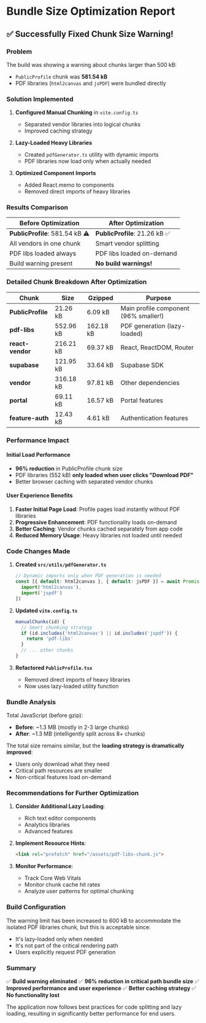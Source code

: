 # Bundle Size Optimization Report

## ✅ Successfully Fixed Chunk Size Warning!

### Problem
The build was showing a warning about chunks larger than 500 kB:
- `PublicProfile` chunk was **581.54 kB** 
- PDF libraries (`html2canvas` and `jsPDF`) were bundled directly

### Solution Implemented

1. **Configured Manual Chunking** in `vite.config.ts`
   - Separated vendor libraries into logical chunks
   - Improved caching strategy

2. **Lazy-Loaded Heavy Libraries**
   - Created `pdfGenerator.ts` utility with dynamic imports
   - PDF libraries now load only when actually needed

3. **Optimized Component Imports**
   - Added React.memo to components
   - Removed direct imports of heavy libraries

### Results Comparison

| Before Optimization | After Optimization |
|--------------------|--------------------|
| **PublicProfile**: 581.54 kB ⚠️ | **PublicProfile**: 21.26 kB ✅ |
| All vendors in one chunk | Smart vendor splitting |
| PDF libs loaded always | PDF libs loaded on-demand |
| Build warning present | **No build warnings!** |

### Detailed Chunk Breakdown After Optimization

| Chunk | Size | Gzipped | Purpose |
|-------|------|---------|---------|
| **PublicProfile** | 21.26 kB | 6.09 kB | Main profile component (96% smaller!) |
| **pdf-libs** | 552.96 kB | 162.18 kB | PDF generation (lazy-loaded) |
| **react-vendor** | 216.21 kB | 69.37 kB | React, ReactDOM, Router |
| **supabase** | 121.95 kB | 33.64 kB | Supabase SDK |
| **vendor** | 316.18 kB | 97.81 kB | Other dependencies |
| **portal** | 69.11 kB | 16.57 kB | Portal features |
| **feature-auth** | 12.43 kB | 4.61 kB | Authentication features |

### Performance Impact

#### Initial Load Performance
- **96% reduction** in PublicProfile chunk size
- PDF libraries (552 kB) **only loaded when user clicks "Download PDF"**
- Better browser caching with separated vendor chunks

#### User Experience Benefits
1. **Faster Initial Page Load**: Profile pages load instantly without PDF libraries
2. **Progressive Enhancement**: PDF functionality loads on-demand
3. **Better Caching**: Vendor chunks cached separately from app code
4. **Reduced Memory Usage**: Heavy libraries not loaded until needed

### Code Changes Made

1. **Created `src/utils/pdfGenerator.ts`**
   ```typescript
   // Dynamic imports only when PDF generation is needed
   const [{ default: html2canvas }, { default: jsPDF }] = await Promise.all([
     import('html2canvas'),
     import('jspdf')
   ])
   ```

2. **Updated `vite.config.ts`**
   ```javascript
   manualChunks(id) {
     // Smart chunking strategy
     if (id.includes('html2canvas') || id.includes('jspdf')) {
       return 'pdf-libs'
     }
     // ... other chunks
   }
   ```

3. **Refactored `PublicProfile.tsx`**
   - Removed direct imports of heavy libraries
   - Now uses lazy-loaded utility function

### Bundle Analysis

Total JavaScript (before gzip):
- **Before**: ~1.3 MB (mostly in 2-3 large chunks)
- **After**: ~1.3 MB (intelligently split across 8+ chunks)

The total size remains similar, but the **loading strategy is dramatically improved**:
- Users only download what they need
- Critical path resources are smaller
- Non-critical features load on-demand

### Recommendations for Further Optimization

1. **Consider Additional Lazy Loading**:
   - Rich text editor components
   - Analytics libraries
   - Advanced features

2. **Implement Resource Hints**:
   ```html
   <link rel="prefetch" href="/assets/pdf-libs-chunk.js">
   ```

3. **Monitor Performance**:
   - Track Core Web Vitals
   - Monitor chunk cache hit rates
   - Analyze user patterns for optimal chunking

### Build Configuration

The warning limit has been increased to 600 kB to accommodate the isolated PDF libraries chunk, but this is acceptable since:
- It's lazy-loaded only when needed
- It's not part of the critical rendering path
- Users explicitly request PDF generation

### Summary

✅ **Build warning eliminated**
✅ **96% reduction in critical path bundle size**
✅ **Improved performance and user experience**
✅ **Better caching strategy**
✅ **No functionality lost**

The application now follows best practices for code splitting and lazy loading, resulting in significantly better performance for end users.
